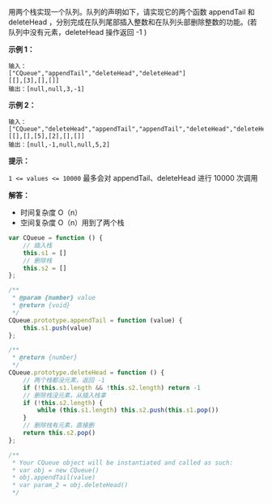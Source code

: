 用两个栈实现一个队列。队列的声明如下，请实现它的两个函数 appendTail 和 deleteHead ，分别完成在队列尾部插入整数和在队列头部删除整数的功能。(若队列中没有元素，deleteHead 操作返回 -1 )

 

**示例 1：**

```
输入：
["CQueue","appendTail","deleteHead","deleteHead"]
[[],[3],[],[]]
输出：[null,null,3,-1]
```

**示例 2：**

```
输入：
["CQueue","deleteHead","appendTail","appendTail","deleteHead","deleteHead"]
[[],[],[5],[2],[],[]]
输出：[null,-1,null,null,5,2]
```


**提示：**

`1 <= values <= 10000`
最多会对 appendTail、deleteHead 进行 10000 次调用



**解答：**

- 时间复杂度 O（n）
- 空间复杂度 O（n）用到了两个栈

```js
var CQueue = function () {
    // 插入栈
    this.s1 = []
    // 删除栈
    this.s2 = []
};

/** 
 * @param {number} value
 * @return {void}
 */
CQueue.prototype.appendTail = function (value) {
    this.s1.push(value)
};

/**
 * @return {number}
 */
CQueue.prototype.deleteHead = function () {
    // 两个栈都没元素，返回 -1
    if (!this.s1.length && !this.s2.length) return -1
    // 删除栈没元素，从插入栈拿
    if (!this.s2.length) {
        while (this.s1.length) this.s2.push(this.s1.pop())
    }
    // 删除栈有元素，直接删
    return this.s2.pop()
};

/**
 * Your CQueue object will be instantiated and called as such:
 * var obj = new CQueue()
 * obj.appendTail(value)
 * var param_2 = obj.deleteHead()
 */
```

